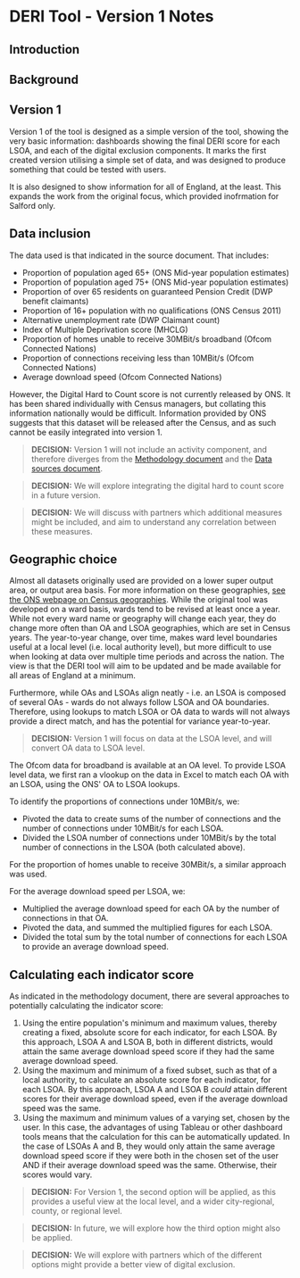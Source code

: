 # DERI Tool - Version 1 Notes

## Introduction


## Background


## Version 1
Version 1 of the tool is designed as a simple version of the tool, showing the very basic information: dashboards showing the final DERI score for each LSOA, and each of the digital exclusion components. It marks the first created version utilising a simple set of data, and was designed to produce something that could be tested with users.

It is also designed to show information for all of England, at the least. This expands the work from the original focus, which provided inofrmation for Salford only.

## Data inclusion
The data used is that indicated in the source document. That includes:
* Proportion of population aged 65+ (ONS Mid-year population estimates)
* Proportion of population aged 75+ (ONS Mid-year population estimates)
* Proportion of over 65 residents on guaranteed Pension Credit (DWP benefit claimants)
* Proportion of 16+ population with no qualifications (ONS Census 2011)
* Alternative unemployment rate (DWP Claimant count)
* Index of Multiple Deprivation score (MHCLG)
* Proportion of homes unable to receive 30MBit/s broadband (Ofcom Connected Nations)
* Proportion of connections receiving less than 10MBit/s (Ofcom Connected Nations)
* Average download speed (Ofcom Connected Nations)

However, the Digital Hard to Count score is not currently released by ONS. It has been shared individually with Census managers, but collating this information nationally would be difficult. Information provided by ONS suggests that this dataset will be released after the Census, and as such cannot be easily integrated into version 1.

> **DECISION:** Version 1 will not include an activity component, and therefore diverges from the [Methodology document](Methodology.md) and the [Data sources document](Data_sources.csv).

> **DECISION:** We will explore integrating the digital hard to count score in a future version.

> **DECISION:** We will discuss with partners which additional measures might be included, and aim to understand any correlation between these measures. 

## Geographic choice
Almost all datasets originally used are provided on a lower super output area, or output area basis. For more information on these geographies, [see the ONS webpage on Census geographies](https://www.ons.gov.uk/methodology/geography/ukgeographies/censusgeography#super-output-area-soa). While the original tool was developed on a ward basis, wards tend to be revised at least once a year. While not every ward name or geography will change each year, they do change more often than OA and LSOA geographies, which are set in Census years. The year-to-year change, over time, makes ward level boundaries useful at a local level (i.e. local authority level), but more difficult to use when looking at data over multiple time periods and across the nation. The view is that the DERI tool will aim to be updated and be made available for all areas of England at a minimum.

Furthermore, while OAs and LSOAs align neatly - i.e. an LSOA is composed of several OAs - wards do not always follow LSOA and OA boundaries. Therefore, using lookups to match LSOA or OA data to wards will not always provide a direct match, and has the potential for variance year-to-year.

> **DECISION:** Version 1 will focus on data at the LSOA level, and will convert OA data to LSOA level.

The Ofcom data for broadband is available at an OA level. To provide LSOA level data, we first ran a vlookup on the data in Excel to match each OA with an LSOA, using the ONS' OA to LSOA lookups.

To identify the proportions of connections under 10MBit/s, we:
* Pivoted the data to create sums of the number of connections and the number of connections under 10MBit/s for each LSOA.
* Divided the LSOA number of connections under 10MBit/s by the total number of connections in the LSOA (both calculated above).

For the proportion of homes unable to receive 30MBit/s, a similar approach was used.

For the average download speed per LSOA, we:
* Multiplied the average download speed for each OA by the number of connections in that OA.
* Pivoted the data, and summed the multiplied figures for each LSOA.
* Divided the total sum by the total number of connections for each LSOA to provide an average download speed. 

## Calculating each indicator score
As indicated in the methodology document, there are several approaches to potentially calculating the indicator score:
1. Using the entire population's minimum and maximum values, thereby creating a fixed, absolute score for each indicator, for each LSOA. By this approach, LSOA A and LSOA B, both in different districts, would attain the same average download speed score if they had the same average download speed.
2. Using the maximum and minimum of a fixed subset, such as that of a local authority, to calculate an absolute score for each indicator, for each LSOA. By this approach, LSOA A and LSOA B _could_ attain different scores for their average download speed, even if the average download speed was the same.
3. Using the maximum and minimum values of a varying set, chosen by the user. In this case, the advantages of using Tableau or other dashboard tools means that the calculation for this can be automatically updated. In the case of LSOAs A and B, they would only attain the same average download speed score if they were both in the chosen set of the user AND if their average download speed was the same. Otherwise, their scores would vary.

> **DECISION:** For Version 1, the second option will be applied, as this provides a useful view at the local level, and a wider city-regional, county, or regional level.

> **DECISION:** In future, we will explore how the third option might also be applied.

> **DECISION:** We will explore with partners which of the different options might provide a better view of digital exclusion.
